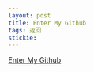 ```yaml
---
layout: post
title: Enter My Github
tags: 返回
stickie: 
---
```


<a href ="https://github.com/17824909342">Enter My Github</a>